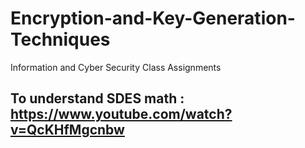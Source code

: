 # Encryption-and-Key-Generation-Techniques
Information and Cyber Security Class Assignments


## To understand SDES math : https://www.youtube.com/watch?v=QcKHfMgcnbw
